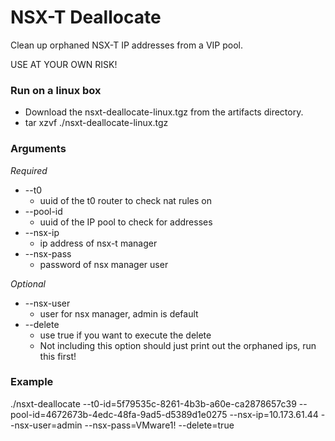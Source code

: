 # NSX-T Deallocate #
Clean up orphaned NSX-T IP addresses from a VIP pool.

USE AT YOUR OWN RISK!

### Run on a linux box ###

* Download the nsxt-deallocate-linux.tgz from the artifacts directory.
* tar xzvf ./nsxt-deallocate-linux.tgz

### Arguments ###

_Required_
* --t0 
    * uuid of the t0 router to check nat rules on
* --pool-id
    * uuid of the IP pool to check for addresses
* --nsx-ip 
    * ip address of nsx-t manager
* --nsx-pass
    * password of nsx manager user
    
_Optional_
* --nsx-user
    * user for nsx manager, admin is default
* --delete
    * use true if you want to execute the delete
    * Not including this option should just print out the orphaned ips, run this first!
    
### Example ###

 ./nsxt-deallocate --t0-id=5f79535c-8261-4b3b-a60e-ca2878657c39 --pool-id=4672673b-4edc-48fa-9ad5-d5389d1e0275 --nsx-ip=10.173.61.44 --nsx-user=admin --nsx-pass=VMware1! --delete=true 
